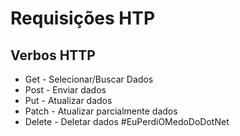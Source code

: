 # Requisições HTP

## Verbos HTTP
- Get - Selecionar/Buscar Dados
- Post - Enviar dados
- Put - Atualizar dados
- Patch - Atualizar parcialmente dados
- Delete - Deletar dados
#EuPerdiOMedoDoDotNet
